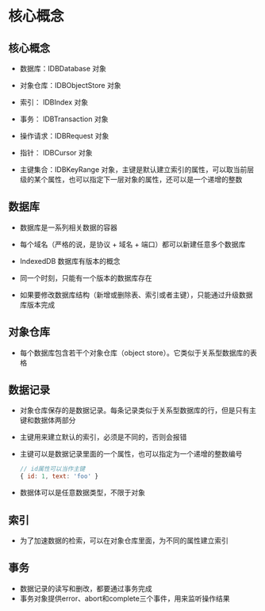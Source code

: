 # 核心概念

## 核心概念

+ 数据库：IDBDatabase 对象

+ 对象仓库：IDBObjectStore 对象

+ 索引： IDBIndex 对象

+ 事务： IDBTransaction 对象

+ 操作请求：IDBRequest 对象

+ 指针： IDBCursor 对象

+ 主键集合：IDBKeyRange 对象，主键是默认建立索引的属性，可以取当前层级的某个属性，也可以指定下一层对象的属性，还可以是一个递增的整数

## 数据库

+ 数据库是一系列相关数据的容器
+ 每个域名（严格的说，是协议 + 域名 + 端口）都可以新建任意多个数据库

+ IndexedDB 数据库有版本的概念
+ 同一个时刻，只能有一个版本的数据库存在
+ 如果要修改数据库结构（新增或删除表、索引或者主键），只能通过升级数据库版本完成

## 对象仓库

+ 每个数据库包含若干个对象仓库（object store）。它类似于关系型数据库的表格

## 数据记录

+ 对象仓库保存的是数据记录。每条记录类似于关系型数据库的行，但是只有主键和数据体两部分
+ 主键用来建立默认的索引，必须是不同的，否则会报错
+ 主键可以是数据记录里面的一个属性，也可以指定为一个递增的整数编号

  ```js
  // id属性可以当作主键
  { id: 1, text: 'foo' }
  ```

+ 数据体可以是任意数据类型，不限于对象

## 索引

+ 为了加速数据的检索，可以在对象仓库里面，为不同的属性建立索引

## 事务

+ 数据记录的读写和删改，都要通过事务完成
+ 事务对象提供error、abort和complete三个事件，用来监听操作结果
